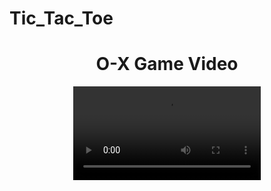 # Tic_Tac_Toe

#
<h1 align = "center">
O-X Game Video
</h1>
<div align="center">
<video src = "https://github.com/RaviNarayanBehera/Tic_Tac_Toe/assets/148530184/66cee317-a50f-48dd-a6bc-cb77be9783a3"
>







